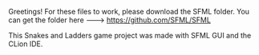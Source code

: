 Greetings!
  For these files to work, please download the SFML folder.
  You can get the folder here ---> https://github.com/SFML/SFML

  This Snakes and Ladders game project was made with SFML GUI and the CLion IDE.
